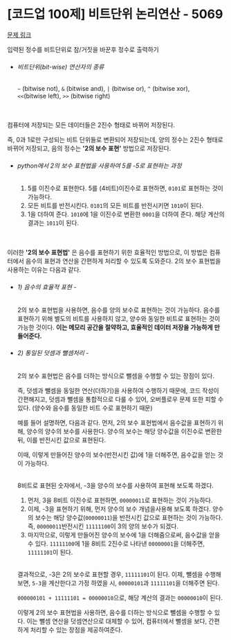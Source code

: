 # [코드업 100제] 비트단위 논리연산 - 5069
[문제 링크](https://codeup.kr/problem.php?id=6059)

입력된 정수를 비트단위로 참/거짓을 바꾼후 정수로 출력하기<br>

- ###### 비트단위(bit-wise) 연산자의 종류
  `~` (bitwise not), `&` (bitwise and), `|` (bitwise or), `^` (bitwise xor),<br>
  `<<`(bitwise left), `>>` (bitwise right)<br>
<br><br>

컴퓨터에 저장되는 모든 데이터들은 2진수 형태로 바뀌어 저장된다. <br>

즉, 0과 1로만 구성되는 비트 단위들로 변환되어 저장되는데, 양의 정수는 2진수 형태로 바뀌어 저장되고, 음의 정수는 **'2의 보수 표현'** 방법으로 저장된다.<br>

- ###### python에서 2의 보수 표현법을 사용하여 5를 -5로 표현하는 과정
  1) 5를 이진수로 표현한다.
     5를 (4비트)이진수로 표현하면, `0101`로 표현하는 것이 가능하다.<br>
  2) 모든 비트를 반전시킨다.
     `0101`의 모든 비트를 반전시키면 `1010`이 된다.<br>
  3) 1을 더하여 준다.
     `1010`에 1을 이진수로 변환한 `0001`을 더하여 준다. 해당 계산의 결과는 `1011`이 된다.<br>
<br><br>

이러한 **'2의 보수 표현법'** 은 음수를 표현하기 위한 효율적인 방법으로, 이 방법은 컴퓨터에서 음수의 표현과 연산을 간편하게 처리할 수 있도록 도와준다. 2의 보수 표현법을 사용하는 이유는 다음과 같다.<br>

- ###### 1) 음수의 효율적 표현 -
   2의 보수 표현법을 사용하면, 음수를 양의 보수로 표현하는 것이 가능하다. 음수를 표현하기 위해 별도의 비트를 사용하지 않고, 양수와 동일한 비트로 표현하는 것이 가능한 것이다. **이는 메모리 공간을 절약하고, 효율적인 데이터 저장을 가능하게 만들어준다.** <br>

- ###### 2) 통일된 덧셈과 뺄셈처리 -
   2의 보수 표현법은 음수를 더하는 방식으로 뺄셈을 수행할 수 있는 장점이 있다.<br>

  즉, 덧셈과 뺄셈을 동일한 연산(더하기)을 사용하여 수행하기 때문에, 코드 작성이 간편해지고, 덧셈과 뺄셈을 통합적으로 다룰 수 있어, 오버플로우 문제 또한 피할 수 있다. (양수와 음수를 동일한 비트 수로 표현하기 때문)<br>

  예를 들어 설명하면, 다음과 같다. 먼저, 2의 보수 표현법에서 음수값을 표현하기 위해, 양수의 양수의 보수를 사용한다. 양수의 보수는 해당 양수값을 이진수로 변환한 뒤, 이를 반전시킨 값으로 표현된다.<br>

  이때, 이렇게 만들어진 양수의 보수(반전시킨 값)에 1을 더해주면, 음수값을 얻는 것이 가능하다.<br>
  <br>
   
  8비트로 표현된 숫자에서, -3을 양수의 보수를 사용하여 표현해 보도록 하겠다.<br>

  1) 먼저, 3을 8비트 이진수로 표현하면, `00000011`로 표현하는 것이 가능하다.
  2) 이제, -3을 표현하기 위해, 먼저 양수의 보수 개념을사용해 보도록 하겠다. 양수의 보수는 해당 양수값(`00000011`)을 반전시킨 값으로 표현하는 것이 가능하다.
      즉, `00000011`반전시킨 `11111100`이 3의 양의 보수가 되겠다.<br>
  3) 마지막으로, 이렇게 만들어진 양수의 보수에 1을 더해줌으로써, 음수값을 얻을 수 있다. `11111100`에 1을 8비트 2진수로 나타낸 `00000001`을 더해주면, `11111101`이 된다.
  <br>

  결과적으로, -3은 2의 보수로 표현할 경우, `11111101`이 된다. 이제, 뺄셈을 수행해 보면, `5-3`을 계산한다고 가정 하였을 시, `00000101`과 `11111101`을 더해주면 된다.<br>

  `000000101 + 11111101 = 00000010`으로, 해당 계산의 결과는 `00000010`이 된다.<br>

  이렇게 2의 보수 표현법을 사용하면, 음수를 더하는 방식으로 뺄셈을 수행할 수 있다. 이는 뺄셈 연산을 덧셈연산으로 대체할 수 있어, 컴퓨터에서 뺄셈을 보다, 간편하게 처리할 수 있는 장점을 제공하여준다.<br>
